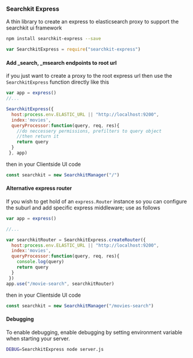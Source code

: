 ### Searchkit Express
A thin library to create an express to elasticsearch proxy to support the searchkit ui framework

```sh
npm install searchkit-express --save
```

```js
var SearchkitExpress = require("searchkit-express")
```

#### Add _search, _msearch endpoints to root url
if you just want to create a proxy to the root express url then use the `SearchkitExpress` function directly like this
```js
var app = express()
//...

SearchkitExpress({
  host:process.env.ELASTIC_URL || "http://localhost:9200",  
  index:'movies',
  queryProcessor:function(query, req, res){
    //do neccessery permissions, prefilters to query object
    //then return it
    return query
  }
 }, app)

```
then in your Clientside UI code
```js
const searchkit = new SearchkitManager("/")
```


#### Alternative express router
If you wish to get hold of an `express.Router` instance so you can configure the suburl and add specific express middleware; use as follows

```js
var app = express()

//...

var searchkitRouter = SearchkitExpress.createRouter({
  host:process.env.ELASTIC_URL || "http://localhost:9200",  
  index:'movies',
  queryProcessor:function(query, req, res){
    console.log(query)    
    return query
  }
 })
app.use("/movie-search", searchkitRouter)
```
then in your Clientside UI code
```js
const searchkit = new SearchkitManager("/movies-search")
```

#### Debugging
To enable debugging, enable debugging by setting environment variable when starting your server.
```sh
DEBUG=SearchkitExpress node server.js
```
